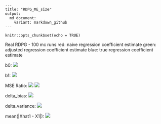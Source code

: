 ```
---
title: "RDPG_ME_size"
output:
  md_document:
    variant: markdown_github
---
```

```{r setup, include=FALSE}
knitr::opts_chunk$set(echo = TRUE)
```


Real RDPG - 100 mc runs
red: naive regression coefficient estimate
green: adjusted regression coefficient estimate
blue: true regression coefficient estimate
  
b0:
![](RDPG_ME_size_files/figure-markdown_github/beta0_size.jpg)

b1:
  ![](RDPG_ME_size_files/figure-markdown_github/beta1_size.jpg)

MSE Ratio:
![](RDPG_ME_size_files/figure-markdown_github/beta_real_strc_mse_size.jpg)
![](RDPG_ME_size_files/figure-markdown_github/beta_real_strc_mse_size_500.jpg)

delta_bias:
![](RDPG_ME_size_files/figure-markdown_github/delta_bias_real_strc_size.jpg)

delta_variance:
![](RDPG_ME_size_files/figure-markdown_github/delta_var_real_strc_size.jpg)

mean(|Xhat1 - X1|):
![](RDPG_ME_size_files/figure-markdown_github/Xhat1_bias_size.jpg)


